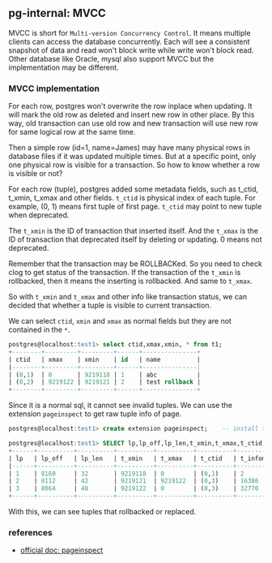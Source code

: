 <!---
tags: postgres, internal, mvcc
-->

## pg-internal: MVCC
MVCC is short for `Multi-version Concurrency Control`. It means multiple clients can
 access the database concurrently. Each will see a consistent snapshot of data and
 read won't block write while write won't block read. Other database like Oracle,
 mysql also support MVCC but the implementation may be different.

### MVCC implementation
For each row, postgres won't overwrite the row inplace when updating. It will mark the
 old row as deleted and insert new row in other place. By this way, old transaction can
 use old row and new transaction will use new row for same logical row at the same time.

Then a simple row (id=1, name=James) may have many physical rows in database files if it
 was updated multiple times. But at a specific point, only one physical row is visible
 for a transaction. So how to know whether a row is visible or not?

For each row (tuple), postgres added some metadata fields, such as t_ctid, t_xmin, t_xmax
 and other fields. `t_ctid` is physical index of each tuple. For example, (0, 1) means
 first tuple of first page. `t_ctid` may point to new tuple when deprecated.

The `t_xmin` is the ID of transaction that inserted itself. And the `t_xmax` is the ID of
 transaction that deprecated itself by deleting or updating. 0 means not deprecated.

Remember that the transaction may be ROLLBACKed. So you need to check clog to get status
 of the transaction. If the transaction of the `t_xmin` is rollbacked, then it means the
 inserting is rollbacked. And same to `t_xmax`.

So with `t_xmin` and `t_xmax` and other info like transaction status, we can decided that
 whether a tuple is visible to current transaction.

We can select `ctid`, `xmin` and `xmax` as normal fields but they are not contained in the
 `*`.

```sql
postgres@localhost:test1> select ctid,xmax,xmin, * from t1;
+--------+---------+---------+------+---------------+
| ctid   | xmax    | xmin    | id   | name          |
|--------+---------+---------+------+---------------|
| (0,1)  | 0       | 9219118 | 1    | abc           |
| (0,2)  | 9219122 | 9219121 | 2    | test rollback |
+--------+---------+---------+------+---------------+
```

Since it is a normal sql, it cannot see invalid tuples. We can use the extension `pageinspect`
 to get raw tuple info of page.

```sql
postgres@localhost:test1> create extension pageinspect;    -- install the extension

postgres@localhost:test1> SELECT lp,lp_off,lp_len,t_xmin,t_xmax,t_ctid,t_infomask2,t_infomask FROM heap_page_items(get_raw_page('t1', 0))
+------+----------+----------+----------+----------+----------+---------------+--------------+
| lp   | lp_off   | lp_len   | t_xmin   | t_xmax   | t_ctid   | t_infomask2   | t_infomask   |
|------+----------+----------+----------+----------+----------+---------------+--------------|
| 1    | 8160     | 32       | 9219118  | 0        | (0,1)    | 2             | 2306         |
| 2    | 8112     | 42       | 9219121  | 9219122  | (0,3)    | 16386         | 2306         |
| 3    | 8064     | 48       | 9219122  | 0        | (0,3)    | 32770         | 10754        |
+------+----------+----------+----------+----------+----------+---------------+--------------+
```

With this, we can see tuples that rollbacked or replaced.

### references
- [official doc: pageinspect](https://www.postgresql.org/docs/current/pageinspect.html)
